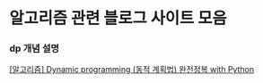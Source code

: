 # 알고리즘 관련 블로그 사이트 모음

### dp 개념 설명

[[알고리즘] Dynamic programming (동적 계획법) 완전정복 with Python](https://lsh424.tistory.com/76)


